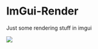 # ImGui-Render
Just some rendering stuff in imgui

<img src="https://i.ibb.co/kqVw4VB/obraz-2022-12-17-232203032.png">
